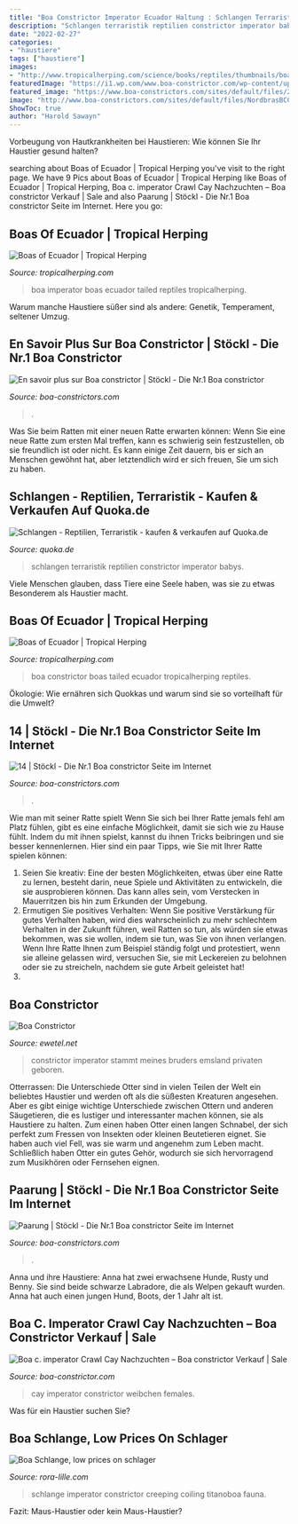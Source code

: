 ```yaml
---
title: "Boa Constrictor Imperator Ecuador Haltung : Schlangen Terraristik Reptilien Constrictor Imperator Babys"
description: "Schlangen terraristik reptilien constrictor imperator babys"
date: "2022-02-27"
categories:
- "haustiere"
tags: ["haustiere"]
images:
- "http://www.tropicalherping.com/science/books/reptiles/thumbnails/boa_imperator_s.jpg"
featuredImage: "https://i1.wp.com/www.boa-constrictor.com/wp-content/uploads/2020/09/Crawl_Cay_NZ20_M1.jpg"
featured_image: "https://www.boa-constrictors.com/sites/default/files/2011Jun Boa c. amarali Bolivien FlorianZeindl_1.jpg"
image: "http://www.boa-constrictors.com/sites/default/files/NordbrasBCC.jpg"
ShowToc: true
author: "Harold Sawayn"
---
```



Vorbeugung von Hautkrankheiten bei Haustieren: Wie können Sie Ihr Haustier gesund halten?

	

		
searching about Boas of Ecuador | Tropical Herping you've visit to the right page. We have 9 Pics about Boas of Ecuador | Tropical Herping like Boas of Ecuador | Tropical Herping, Boa c. imperator Crawl Cay Nachzuchten – Boa constrictor Verkauf | Sale and also Paarung | Stöckl - Die Nr.1 Boa constrictor Seite im Internet. Here you go:
		
    
## Boas Of Ecuador | Tropical Herping

<img loading=lazy src="http://www.tropicalherping.com/science/books/reptiles/thumbnails/boa_imperator_s.jpg" onerror="this.onerror=null;this.src='https://tse2.mm.bing.net/th?id=OIP.nZaHS4v_hi55U0yEw0RyFQHaF3&amp;pid=15.1';" alt="Boas of Ecuador | Tropical Herping">

_Source: tropicalherping.com_

>boa imperator boas ecuador tailed reptiles tropicalherping. 

	

Warum manche Haustiere süßer sind als andere: Genetik, Temperament, seltener Umzug.

    
## En Savoir Plus Sur Boa Constrictor | Stöckl - Die Nr.1 Boa Constrictor

<img loading=lazy src="http://www.boa-constrictors.com/sites/default/files/NordbrasBCC.jpg" onerror="this.onerror=null;this.src='https://tse4.mm.bing.net/th?id=OIP.RuLK7IYBx7kGeilhpfRVjAHaFj&amp;pid=15.1';" alt="En savoir plus sur Boa constrictor | Stöckl - Die Nr.1 Boa constrictor">

_Source: boa-constrictors.com_

>. 

	

Was Sie beim Ratten mit einer neuen Ratte erwarten können: Wenn Sie eine neue Ratte zum ersten Mal treffen, kann es schwierig sein festzustellen, ob sie freundlich ist oder nicht. Es kann einige Zeit dauern, bis er sich an Menschen gewöhnt hat, aber letztendlich wird er sich freuen, Sie um sich zu haben.

    
## Schlangen - Reptilien, Terraristik - Kaufen &amp; Verkaufen Auf Quoka.de

<img loading=lazy src="https://pic0.qimage.de/71/01/28/r232280171.jpg" onerror="this.onerror=null;this.src='https://tse1.mm.bing.net/th?id=OIP.h44V2OYtwXI1MHV4uo2A3gAAAA&amp;pid=15.1';" alt="Schlangen - Reptilien, Terraristik - kaufen &amp; verkaufen auf Quoka.de">

_Source: quoka.de_

>schlangen terraristik reptilien constrictor imperator babys. 

	

Viele Menschen glauben, dass Tiere eine Seele haben, was sie zu etwas Besonderem als Haustier macht.

    
## Boas Of Ecuador | Tropical Herping

<img loading=lazy src="https://www.tropicalherping.com/science/books/reptiles/thumbnails/boa_constrictor_s.jpg" onerror="this.onerror=null;this.src='https://tse2.mm.bing.net/th?id=OIP.icbVsg4lwr378f1CcSsxgwHaF3&amp;pid=15.1';" alt="Boas of Ecuador | Tropical Herping">

_Source: tropicalherping.com_

>boa constrictor boas tailed ecuador tropicalherping reptiles. 

	

Ökologie: Wie ernähren sich Quokkas und warum sind sie so vorteilhaft für die Umwelt?

    
## 14 | Stöckl - Die Nr.1 Boa Constrictor Seite Im Internet

<img loading=lazy src="https://www.boa-constrictors.com/sites/default/files/2011Jun Boa c. amarali Bolivien FlorianZeindl_1.jpg" onerror="this.onerror=null;this.src='https://tse3.mm.bing.net/th?id=OIP.24vkXKz5dp-SId0k4iK5gwHaFj&amp;pid=15.1';" alt="14 | Stöckl - Die Nr.1 Boa constrictor Seite im Internet">

_Source: boa-constrictors.com_

>. 

	

Wie man mit seiner Ratte spielt
Wenn Sie sich bei Ihrer Ratte jemals fehl am Platz fühlen, gibt es eine einfache Möglichkeit, damit sie sich wie zu Hause fühlt. Indem du mit ihnen spielst, kannst du ihnen Tricks beibringen und sie besser kennenlernen. Hier sind ein paar Tipps, wie Sie mit Ihrer Ratte spielen können:
1. Seien Sie kreativ: Eine der besten Möglichkeiten, etwas über eine Ratte zu lernen, besteht darin, neue Spiele und Aktivitäten zu entwickeln, die sie ausprobieren können. Das kann alles sein, vom Verstecken in Mauerritzen bis hin zum Erkunden der Umgebung.
2. Ermutigen Sie positives Verhalten: Wenn Sie positive Verstärkung für gutes Verhalten haben, wird dies wahrscheinlich zu mehr schlechtem Verhalten in der Zukunft führen, weil Ratten so tun, als würden sie etwas bekommen, was sie wollen, indem sie tun, was Sie von ihnen verlangen. Wenn Ihre Ratte Ihnen zum Beispiel ständig folgt und protestiert, wenn sie alleine gelassen wird, versuchen Sie, sie mit Leckereien zu belohnen oder sie zu streicheln, nachdem sie gute Arbeit geleistet hat!
3.

    
## Boa Constrictor

<img loading=lazy src="http://www.ewetel.net/~ralf_koop/Boa Constrictor_Bild030.JPG" onerror="this.onerror=null;this.src='https://tse2.mm.bing.net/th?id=OIP.HXLmKmHkn7cL659ZUo5u3AHaFj&amp;pid=15.1';" alt="Boa Constrictor">

_Source: ewetel.net_

>constrictor imperator stammt meines bruders emsland privaten geboren. 

	

Otterrassen: Die Unterschiede
Otter sind in vielen Teilen der Welt ein beliebtes Haustier und werden oft als die süßesten Kreaturen angesehen. Aber es gibt einige wichtige Unterschiede zwischen Ottern und anderen Säugetieren, die es lustiger und interessanter machen können, sie als Haustiere zu halten. Zum einen haben Otter einen langen Schnabel, der sich perfekt zum Fressen von Insekten oder kleinen Beutetieren eignet. Sie haben auch viel Fell, was sie warm und angenehm zum Leben macht. Schließlich haben Otter ein gutes Gehör, wodurch sie sich hervorragend zum Musikhören oder Fernsehen eignen.

    
## Paarung | Stöckl - Die Nr.1 Boa Constrictor Seite Im Internet

<img loading=lazy src="http://www.boa-constrictors.com/sites/default/files/Paarung_boa.jpg" onerror="this.onerror=null;this.src='https://tse2.mm.bing.net/th?id=OIP.D8lAb5-XM1L_3P7i9uAJkQHaN5&amp;pid=15.1';" alt="Paarung | Stöckl - Die Nr.1 Boa constrictor Seite im Internet">

_Source: boa-constrictors.com_

>. 

	

Anna und ihre Haustiere: Anna hat zwei erwachsene Hunde, Rusty und Benny. Sie sind beide schwarze Labradore, die als Welpen gekauft wurden. Anna hat auch einen jungen Hund, Boots, der 1 Jahr alt ist.

    
## Boa C. Imperator Crawl Cay Nachzuchten – Boa Constrictor Verkauf | Sale

<img loading=lazy src="https://i1.wp.com/www.boa-constrictor.com/wp-content/uploads/2020/09/Crawl_Cay_NZ20_M1.jpg" onerror="this.onerror=null;this.src='https://tse4.mm.bing.net/th?id=OIP.5Myb59j-eHCV6-e084wY6AHaFZ&amp;pid=15.1';" alt="Boa c. imperator Crawl Cay Nachzuchten – Boa constrictor Verkauf | Sale">

_Source: boa-constrictor.com_

>cay imperator constrictor weibchen females. 

	

Was für ein Haustier suchen Sie?

    
## Boa Schlange, Low Prices On Schlager

<img loading=lazy src="https://rora-lille.com/dpjtn/LFLwUGCeZJhVO4uzYa7AkAHaE6.jpg" onerror="this.onerror=null;this.src='https://tse1.mm.bing.net/th?id=OIP.VOqSRpgi5TPgFk5KxugfSQAAAA&amp;pid=15.1';" alt="Boa Schlange, low prices on schlager">

_Source: rora-lille.com_

>schlange imperator constrictor creeping coiling titanoboa fauna. 

	

Fazit: Maus-Haustier oder kein Maus-Haustier?

